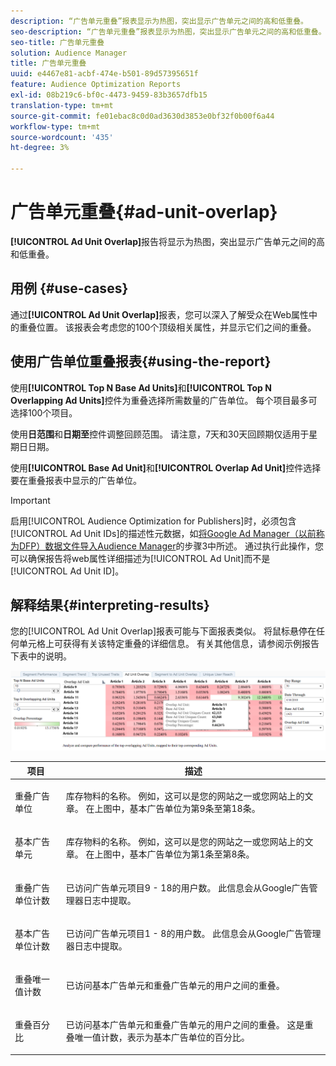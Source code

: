 ```yaml
---
description: “广告单元重叠”报表显示为热图，突出显示广告单元之间的高和低重叠。
seo-description: “广告单元重叠”报表显示为热图，突出显示广告单元之间的高和低重叠。
seo-title: 广告单元重叠
solution: Audience Manager
title: 广告单元重叠
uuid: e4467e81-acbf-474e-b501-89d57395651f
feature: Audience Optimization Reports
exl-id: 08b219c6-bf0c-4473-9459-83b3657dfb15
translation-type: tm+mt
source-git-commit: fe01ebac8c0d0ad3630d3853e0bf32f0b00f6a44
workflow-type: tm+mt
source-wordcount: '435'
ht-degree: 3%

---
```


# 广告单元重叠{#ad-unit-overlap}

**[!UICONTROL Ad Unit Overlap]**&#x200B;报告将显示为热图，突出显示广告单元之间的高和低重叠。

## 用例 {#use-cases}

通过&#x200B;**[!UICONTROL Ad Unit Overlap]**&#x200B;报表，您可以深入了解受众在Web属性中的重叠位置。 该报表会考虑您的100个顶级相关属性，并显示它们之间的重叠。

## 使用广告单位重叠报表{#using-the-report}

使用&#x200B;**[!UICONTROL Top N Base Ad Units]**&#x200B;和&#x200B;**[!UICONTROL Top N Overlapping Ad Units]**&#x200B;控件为重叠选择所需数量的广告单位。 每个项目最多可选择100个项目。

使用&#x200B;**日范围**&#x200B;和&#x200B;**日期至**&#x200B;控件调整回顾范围。 请注意，7天和30天回顾期仅适用于星期日日期。

使用&#x200B;**[!UICONTROL Base Ad Unit]**&#x200B;和&#x200B;**[!UICONTROL Overlap Ad Unit]**&#x200B;控件选择要在重叠报表中显示的广告单位。

>[!IMPORTANT]
>
>启用[!UICONTROL Audience Optimization for Publishers]时，必须包含[!UICONTROL Ad Unit IDs]的描述性元数据，如[将Google Ad Manager（以前称为DFP）数据文件导入Audience Manager](../../../reporting/audience-optimization-reports/aor-publishers/import-dfp.md)的步骤3中所述。 通过执行此操作，您可以确保报告将web属性详细描述为[!UICONTROL Ad Unit]而不是[!UICONTROL Ad Unit ID]。

## 解释结果{#interpreting-results}

您的[!UICONTROL Ad Unit Overlap]报表可能与下面报表类似。 将鼠标悬停在任何单元格上可获得有关该特定重叠的详细信息。 有关其他信息，请参阅示例报告下表中的说明。

![](assets/publisher_ad_unit_overlap.png)

<table id="table_22340F45B1B94D3796174CB30A60E212"> 
 <thead> 
  <tr> 
   <th colname="col1" class="entry"> 项目 </th> 
   <th colname="col2" class="entry"> 描述 </th> 
  </tr>
 </thead>
 <tbody> 
  <tr> 
   <td colname="col1"> <p><span class="wintitle"> 重叠广告单位</span> </p> </td> 
   <td colname="col2"> <p>库存物料的名称。 例如，这可以是您的网站之一或您网站上的文章。 在上图中，基本广告单位为第9条至第18条。 </p> </td> 
  </tr> 
  <tr> 
   <td colname="col1"> <p><span class="wintitle"> 基本广告单元</span> </p> </td> 
   <td colname="col2"> <p>库存物料的名称。 例如，这可以是您的网站之一或您网站上的文章。 在上图中，基本广告单位为第1条至第8条。 </p> </td> 
  </tr> 
  <tr> 
   <td colname="col1"> <p><span class="wintitle"> 重叠广告单位计数</span> </p> </td> 
   <td colname="col2"> <p>已访问广告单元项目9 - 18的用户数。 此信息会从Google广告管理器日志中提取。 </p> </td> 
  </tr> 
  <tr> 
   <td colname="col1"> <p><span class="wintitle"> 基本广告单位计数</span> </p> </td> 
   <td colname="col2"> <p>已访问广告单元项目1 - 8的用户数。 此信息会从Google广告管理器日志中提取。 </p> </td> 
  </tr> 
  <tr> 
   <td colname="col1"> <p><span class="wintitle"> 重叠唯一值计数</span> </p> </td> 
   <td colname="col2"> <p>已访问<span class="wintitle">基本广告单元</span>和<span class="wintitle">重叠广告单元</span>的用户之间的重叠。 </p> </td> 
  </tr> 
  <tr> 
   <td colname="col1"> <p><span class="wintitle"> 重叠百分比</span> </p> </td> 
   <td colname="col2"> <p>已访问<span class="wintitle">基本广告单元</span>和<span class="wintitle">重叠广告单元</span>的用户之间的重叠。 这是<span class="wintitle">重叠唯一值计数</span>，表示为<span class="wintitle">基本广告单位</span>的百分比。 </p> </td> 
  </tr> 
 </tbody> 
</table>

